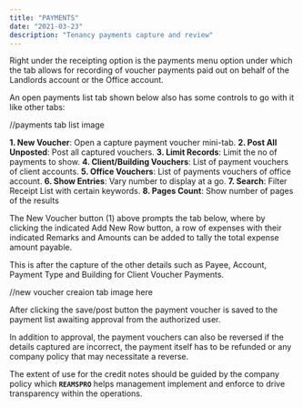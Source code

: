 ```yaml
---
title: "PAYMENTS"
date: "2021-03-23"
description: "Tenancy payments capture and review"
---
```



Right under the receipting option is the payments menu option under which the tab allows for recording of voucher payments paid out on behalf of the Landlords account or the Office account.

An open payments list tab shown below also has some controls to go with it like other tabs:

//payments tab list image

**1. New Voucher**: Open a capture payment voucher mini-tab.
**2. Post All Unposted**: Post all captured vouchers.
**3. Limit Records**: Limit the no of payments to show.
**4. Client/Building Vouchers**: List of payment vouchers of client accounts.
**5. Office Vouchers**: List of payments vouchers of office account.
**6. Show Entries**: Vary number to display at a go.
**7. Search**: Filter Receipt List with certain keywords.
**8. Pages Count**: Show number of pages of the results

The New Voucher button (1) above prompts the tab below, where by clicking the indicated Add New Row button, a row of expenses with their indicated Remarks and Amounts can be added to tally the total expense amount payable.

This is after the capture of the other details such as Payee, Account, Payment Type and Building for Client Voucher Payments.

//new voucher creaion tab image here

After clicking the save/post button the payment voucher is saved to the payment list awaiting approval from the authorized user.

In addition to approval, the payment vouchers can also be reversed if the details captured are incorrect, the payment itself has to be refunded or any company policy that may necessitate a reverse.

The extent of use for the credit notes should be guided by the company policy which **`REAMSPRO`** helps management implement and enforce to drive transparency within the operations.

